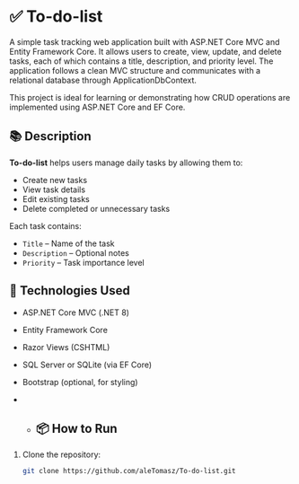 # ✅ To-do-list

A simple task tracking web application built with ASP.NET Core MVC and Entity Framework Core.
It allows users to create, view, update, and delete tasks, each of which contains a title, description, and priority level. The application follows a clean MVC structure and communicates with a relational database through ApplicationDbContext.

This project is ideal for learning or demonstrating how CRUD operations are implemented using ASP.NET Core and EF Core.

## 📚 Description

**To-do-list** helps users manage daily tasks by allowing them to:

- Create new tasks
- View task details
- Edit existing tasks
- Delete completed or unnecessary tasks

Each task contains:
- `Title` – Name of the task
- `Description` – Optional notes
- `Priority` – Task importance level

## 🧰 Technologies Used

- ASP.NET Core MVC (.NET 8)
- Entity Framework Core
- Razor Views (CSHTML)
- SQL Server or SQLite (via EF Core)
- Bootstrap (optional, for styling)

- - ## 📦 How to Run

1. Clone the repository:
   ```bash
   git clone https://github.com/aleTomasz/To-do-list.git
